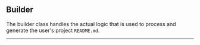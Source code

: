 ## Builder

The builder class handles the actual logic that is used to process and generate the user's project `README.md`.

---
